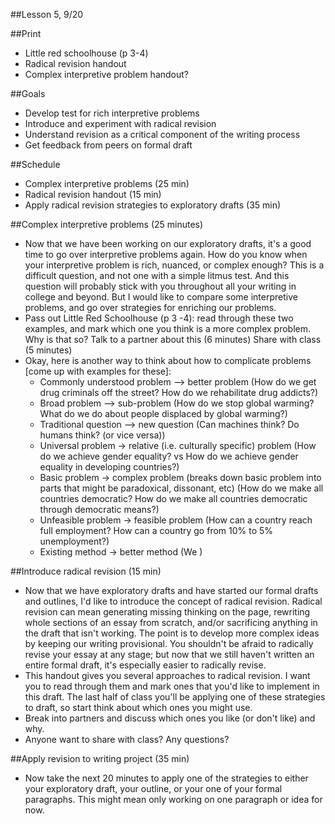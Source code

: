 ##Lesson 5, 9/20

##Print

- Little red schoolhouse (p 3-4)
- Radical revision handout
- Complex interpretive problem handout?

##Goals
- Develop test for rich interpretive problems
- Introduce and experiment with radical revision
- Understand revision as a critical component of the writing process
- Get feedback from peers on formal draft

##Schedule
- Complex interpretive problems (25 min)
- Radical revision handout (15 min)
- Apply radical revision strategies to exploratory drafts (35 min)

##Complex interpretive problems  (25 minutes)
- Now that we have been working on our exploratory drafts, it's a good time to go over interpretive problems again. How do you know when your interpretive problem is rich, nuanced, or complex enough? This is a difficult question, and not one with a simple litmus test. And this question will probably stick with you throughout all your writing in college and beyond. But I would like to compare some interpretive problems, and go over strategies for enriching our problems.
- Pass out Little Red Schoolhouse (p 3 -4): read through these two examples, and mark which one you think is a more complex problem. Why is that so? Talk to a partner about this (6 minutes) Share with class (5 minutes)
- Okay, here is another way to think about how to complicate problems [come up with examples for these]:  
  - Commonly understood problem --> better problem (How do we get drug criminals off the street? How do we rehabilitate drug addicts?)
  - Broad problem --> sub-problem (How do we stop global warming? What do we do about people displaced by global warming?)
  - Traditional question --> new question (Can machines think? Do humans think? (or vice versa))
  - Universal problem -> relative (i.e. culturally specific) problem (How do we achieve gender equality? vs How do we achieve gender equality in developing countries?)
  - Basic problem -> complex problem (breaks down basic problem into parts that might be paradoxical, dissonant, etc) (How do we make all countries democratic? How do we make all countries democratic through democratic means?)
  - Unfeasible problem -> feasible problem (How can a country reach full employment? How can a country go from 10% to 5% unemployment?)
  - Existing method -> better method (We )

##Introduce radical revision (15 min)
- Now that we have exploratory drafts and have started our formal drafts and outlines, I'd like to introduce the concept of radical revision. Radical revision can mean generating missing thinking on the page, rewriting whole sections of an essay from scratch, and/or sacrificing anything in the draft that isn't working. The point is to develop more complex ideas by keeping our writing provisional. You shouldn't be afraid to radically revise your essay at any stage; but now that we still haven't written an entire formal draft, it's especially easier to radically revise.  
- This handout gives you several approaches to radical revision. I want you to read through them and mark ones that you'd like to implement in this draft. The last half of class you'll be applying one of these strategies to draft, so start think about which ones you might use.
- Break into partners and discuss which ones you like (or don't like) and why.
- Anyone want to share with class? Any questions?

##Apply revision to writing project (35 min)
- Now take the next 20 minutes to apply one of the strategies to either your exploratory draft, your outline, or your one of your formal paragraphs. This might mean only working on one paragraph or idea for now.

